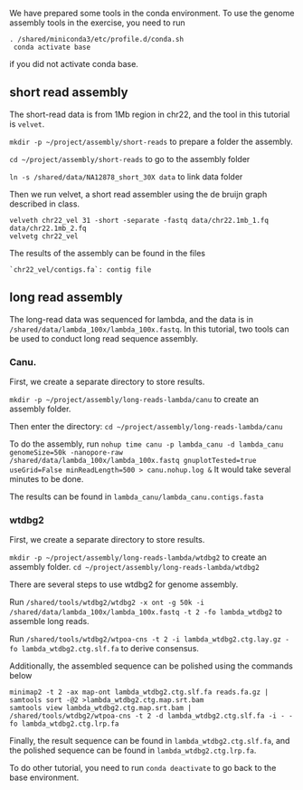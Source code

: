 

We have prepared some tools in the conda environment. To use the genome assembly tools in the exercise, you need to run 

```
. /shared/miniconda3/etc/profile.d/conda.sh
 conda activate base
 ```
 if you did not activate conda base.


## short read assembly
The short-read data is from 1Mb region in chr22, and the tool in this tutorial is `velvet`.

`mkdir -p ~/project/assembly/short-reads` to prepare a folder the assembly.

`cd ~/project/assembly/short-reads` to go to the assembly folder

`ln -s /shared/data/NA12878_short_30X data` to link data folder

Then we run velvet, a short read assembler using the de bruijn graph described in class.

```
velveth chr22_vel 31 -short -separate -fastq data/chr22.1mb_1.fq data/chr22.1mb_2.fq
velvetg chr22_vel
```

The results of the assembly can be found in the files 

    `chr22_vel/contigs.fa`: contig file


## long read assembly
The long-read data was sequenced for lambda, and the data is in `/shared/data/lambda_100x/lambda_100x.fastq`. In this tutorial, two tools can be used to conduct long read sequence assembly.

### Canu.

First, we create a separate directory to store results.

`mkdir -p ~/project/assembly/long-reads-lambda/canu` to create an assembly folder.

Then enter the directory: `cd ~/project/assembly/long-reads-lambda/canu`


To do the assembly, run `nohup time canu -p lambda_canu -d lambda_canu genomeSize=50k -nanopore-raw /shared/data/lambda_100x/lambda_100x.fastq gnuplotTested=true useGrid=False minReadLength=500 > canu.nohup.log &`
 It would take several minutes to be done. 
 
 The results can be found in `lambda_canu/lambda_canu.contigs.fasta`

### wtdbg2

First, we create a separate directory to store results.


`mkdir -p ~/project/assembly/long-reads-lambda/wtdbg2` to create an assembly folder.
`cd ~/project/assembly/long-reads-lambda/wtdbg2`

There are several steps to use wtdbg2 for genome assembly.

Run `/shared/tools/wtdbg2/wtdbg2 -x ont -g 50k -i /shared/data/lambda_100x/lambda_100x.fastq -t 2 -fo lambda_wtdbg2` to assemble long reads. 


Run `/shared/tools/wtdbg2/wtpoa-cns -t 2 -i lambda_wtdbg2.ctg.lay.gz -fo lambda_wtdbg2.ctg.slf.fa` to derive consensus.

Additionally, the assembled sequence can be polished using the commands below
```
minimap2 -t 2 -ax map-ont lambda_wtdbg2.ctg.slf.fa reads.fa.gz | samtools sort -@2 >lambda_wtdbg2.ctg.map.srt.bam
samtools view lambda_wtdbg2.ctg.map.srt.bam | /shared/tools/wtdbg2/wtpoa-cns -t 2 -d lambda_wtdbg2.ctg.slf.fa -i - -fo lambda_wtdbg2.ctg.lrp.fa
```

Finally, the result sequence can be found in `lambda_wtdbg2.ctg.slf.fa`, and the polished sequence can be found in `lambda_wtdbg2.ctg.lrp.fa`.


To do other tutorial, you need to run `conda deactivate` to go back to the base environment.

